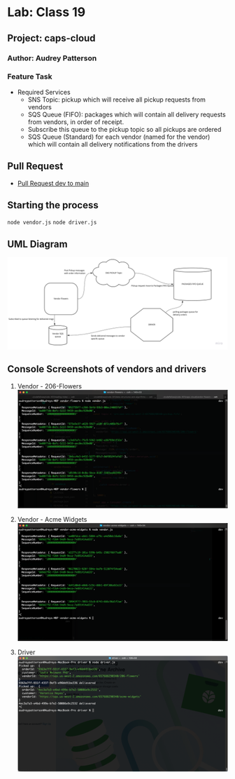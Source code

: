 # Lab: Class 19

## Project: caps-cloud

### Author: Audrey Patterson

### Feature Task

- Required Services
  - SNS Topic: pickup which will receive all pickup requests from vendors
  - SQS Queue (FIFO): packages which will contain all delivery requests from vendors, in order of receipt.
  - Subscribe this queue to the pickup topic so all pickups are ordered
  - SQS Queue (Standard) for each vendor (named for the vendor) which will contain all delivery notifications from the drivers

## Pull Request

- [Pull Request dev to main](https://github.com/arpatterson31/caps-cloud/pull/1)

## Starting the process

`node vendor.js`
`node driver.js`

## UML Diagram

![UML](assets/lab19-uml.jpg)

## Console Screenshots of vendors and drivers

1. Vendor - 206-Flowers
![Flower Vendor](assets/vendor-flowers.png)

2. Vendor - Acme Widgets
![Widgets Vendor](assets/vendor-acme.png)

3. Driver
![Driver](assets/driver.png)
